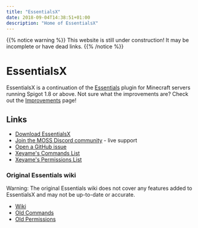 ```yaml
---
title: "EssentialsX"
date: 2018-09-04T14:38:51+01:00
description: "Home of EssentialsX"
---
```


{{% notice warning %}}
This website is still under construction! It may be incomplete or have dead links.
{{% /notice %}}

# EssentialsX

EssentialsX is a continuation of the [Essentials](http://wiki.mc-ess.net/) plugin for Minecraft servers running Spigot 1.8 or above.
Not sure what the improvements are? Check out the [Improvements](info/improvements) page!

## Links

* [Download EssentialsX](https://ci.ender.zone/job/EssentialsX)
* [Join the MOSS Discord community](https://discord.gg/h8CnPSw) - live support
* [Open a GitHub issue](https://github.com/EssentialsX/Essentials/issues/new)
* [Xeyame's Commands List](https://essinfo.xeya.me/permissions.php)
* [Xeyame's Permissions List](https://essinfo.xeya.me/permissions.php)

### Original Essentials wiki

Warning: The original Essentials wiki does not cover any features added to EssentialsX and may not be up-to-date or accurate.

* [Wiki](http://wiki.mc-ess.net/)
* [Old Commands](http://wiki.mc-ess.net/doc/)
* [Old Permissions](http://wiki.mc-ess.net/doc/permissions)
